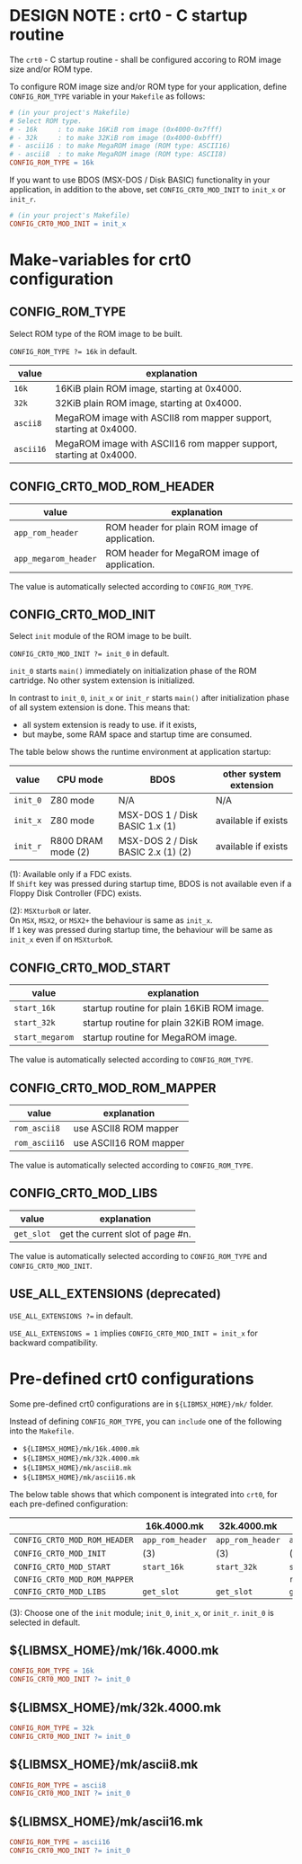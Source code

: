# DESIGN NOTE : crt0 - C startup routine

The `crt0` - C startup routine - shall be configured accoring to ROM image size
and/or ROM type.

To configure ROM image size and/or ROM type for your application, define
`CONFIG_ROM_TYPE` variable in your `Makefile` as follows:

~~~ makefile
# (in your project's Makefile)
# Select ROM type.
# - 16k     : to make 16KiB rom image (0x4000-0x7fff)
# - 32k     : to make 32KiB rom image (0x4000-0xbfff)
# - ascii16 : to make MegaROM image (ROM type: ASCII16)
# - ascii8  : to make MegaROM image (ROM type: ASCII8)
CONFIG_ROM_TYPE = 16k
~~~

If you want to use BDOS (MSX-DOS / Disk BASIC) functionality in your
application, in addition to the above, set `CONFIG_CRT0_MOD_INIT` to `init_x` or
`init_r`.
~~~ makefile
# (in your project's Makefile)
CONFIG_CRT0_MOD_INIT = init_x
~~~

# Make-variables for crt0 configuration

## CONFIG\_ROM\_TYPE

Select ROM type of the ROM image to be built.

`CONFIG_ROM_TYPE ?= 16k` in default.

| value     | explanation                                                        |
|-----------|--------------------------------------------------------------------|
| `16k`     | 16KiB plain ROM image, starting at 0x4000.                         |
| `32k`     | 32KiB plain ROM image, starting at 0x4000.                         |
| `ascii8`  | MegaROM image with ASCII8 rom mapper support, starting at 0x4000.  |
| `ascii16` | MegaROM image with ASCII16 rom mapper support, starting at 0x4000. |

## CONFIG\_CRT0\_MOD\_ROM\_HEADER

| value                | explanation                                    |
|----------------------|------------------------------------------------|
| `app_rom_header`     | ROM header for plain ROM image of application. |
| `app_megarom_header` | ROM header for MegaROM image of application.   |

The value is automatically selected according to `CONFIG_ROM_TYPE`.

## CONFIG\_CRT0\_MOD\_INIT

Select `init` module of the ROM image to be built.

`CONFIG_CRT0_MOD_INIT ?= init_0` in default.

`init_0` starts `main()` immediately on initialization phase of the ROM
cartridge. No other system extension is initialized.

 In contrast to `init_0`, `init_x` or `init_r` starts `main()` after
 initialization phase of all system extension is done. This means that:
- all system extension is ready to use. if it exists,
- but maybe, some RAM space and startup time are consumed.

The table below shows the runtime environment at application startup:

| value    | CPU mode           | BDOS                               | other system extension |
|----------|--------------------|------------------------------------|------------------------|
| `init_0` | Z80 mode           | N/A                                | N/A                    |
| `init_x` | Z80 mode           | MSX-DOS 1 / Disk BASIC 1.x (1)     | available if exists    |
| `init_r` | R800 DRAM mode (2) | MSX-DOS 2 / Disk BASIC 2.x (1) (2) | available if exists    |

(1): Available only if a FDC exists.  
     If `Shift` key was pressed during startup time, BDOS is not available even
     if a Floppy Disk Controller (FDC) exists.

(2): `MSXturboR` or later.  
     On `MSX`, `MSX2`, or `MSX2+` the behaviour is same as `init_x`.  
     If `1` key was pressed during startup time, the behaviour will be same as
     `init_x` even if on `MSXturboR`.

## CONFIG\_CRT0\_MOD\_START

| value           | explanation                                |
|-----------------|--------------------------------------------|
| `start_16k`     | startup routine for plain 16KiB ROM image. |
| `start_32k`     | startup routine for plain 32KiB ROM image. |
| `start_megarom` | startup routine for MegaROM image.         |

The value is automatically selected according to `CONFIG_ROM_TYPE`.

## CONFIG\_CRT0\_MOD\_ROM\_MAPPER

| value         | explanation            |
|---------------|------------------------|
| `rom_ascii8`  | use ASCII8 ROM mapper  |
| `rom_ascii16` | use ASCII16 ROM mapper |

The value is automatically selected according to `CONFIG_ROM_TYPE`.

## CONFIG\_CRT0\_MOD\_LIBS

| value      | explanation                      |
|------------|----------------------------------|
| `get_slot` | get the current slot of page #n. |

The value is automatically selected according to `CONFIG_ROM_TYPE` and
`CONFIG_CRT0_MOD_INIT`.

## USE\_ALL\_EXTENSIONS (deprecated)

`USE_ALL_EXTENSIONS ?=` in default.

`USE_ALL_EXTENSIONS = 1` implies `CONFIG_CRT0_MOD_INIT = init_x` for backward
compatibility.


# Pre-defined crt0 configurations

Some pre-defined crt0 configurations are in `${LIBMSX_HOME}/mk/` folder.

Instead of defining `CONFIG_ROM_TYPE`, you can `include` one of the following
into the `Makefile`.
- `${LIBMSX_HOME}/mk/16k.4000.mk`
- `${LIBMSX_HOME}/mk/32k.4000.mk`
- `${LIBMSX_HOME}/mk/ascii8.mk`
- `${LIBMSX_HOME}/mk/ascii16.mk`

The below table shows that which component is integrated into `crt0`, for each
pre-defined configuration:

|                              | 16k.4000.mk      | 32k.4000.mk      | ascii8.mk            | ascii16.mk           |
|------------------------------|------------------|------------------|----------------------|----------------------|
| `CONFIG_CRT0_MOD_ROM_HEADER` | `app_rom_header` | `app_rom_header` | `app_megarom_header` | `app_megarom_header` |
| `CONFIG_CRT0_MOD_INIT`       | (3)              | (3)              | (3)                  | (3)                  |
| `CONFIG_CRT0_MOD_START`      | `start_16k`      | `start_32k`      | `start_megarom`      | `start_megarom`      |
| `CONFIG_CRT0_MOD_ROM_MAPPER` |                  |                  | `rom_ascii8`         | `rom_ascii16`        |
| `CONFIG_CRT0_MOD_LIBS`       | `get_slot`       | `get_slot`       | `get_slot`           | `get_slot`           |

(3): Choose one of the `init` module; `init_0`, `init_x`, or `init_r`. `init_0`
is selected in default.

## \${LIBMSX\_HOME}/mk/16k.4000.mk

~~~ makefile
CONFIG_ROM_TYPE = 16k
CONFIG_CRT0_MOD_INIT ?= init_0
~~~

## \${LIBMSX\_HOME}/mk/32k.4000.mk

~~~ makefile
CONFIG_ROM_TYPE = 32k
CONFIG_CRT0_MOD_INIT ?= init_0
~~~

## \${LIBMSX\_HOME}/mk/ascii8.mk

~~~ makefile
CONFIG_ROM_TYPE = ascii8
CONFIG_CRT0_MOD_INIT ?= init_0
~~~

## \${LIBMSX\_HOME}/mk/ascii16.mk

~~~ makefile
CONFIG_ROM_TYPE = ascii16
CONFIG_CRT0_MOD_INIT ?= init_0
~~~
